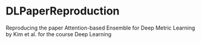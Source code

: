 # DLPaperReproduction
Reproducing the paper Attention-based Ensemble for Deep Metric Learning by Kim et al. for the course Deep Learning
